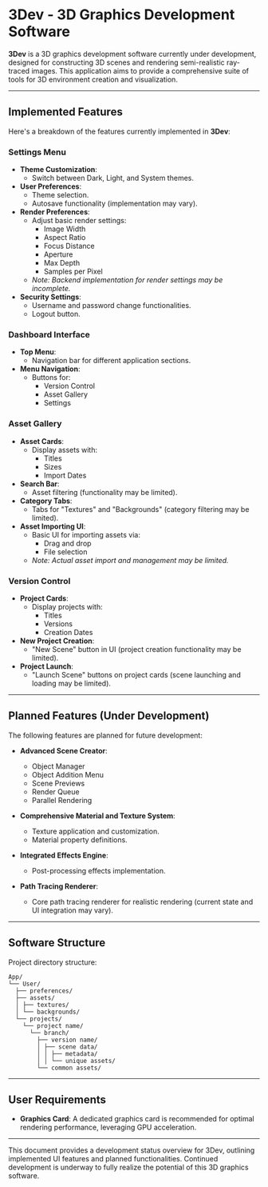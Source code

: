 # 3Dev - 3D Graphics Development Software

**3Dev** is a 3D graphics development software currently under development, designed for constructing 3D scenes and rendering semi-realistic ray-traced images. This application aims to provide a comprehensive suite of tools for 3D environment creation and visualization.

---

## Implemented Features

Here's a breakdown of the features currently implemented in **3Dev**:

### Settings Menu

-   **Theme Customization**:
    -   Switch between Dark, Light, and System themes.
-   **User Preferences**:
    -   Theme selection.
    -   Autosave functionality (implementation may vary).
-   **Render Preferences**:
    -   Adjust basic render settings:
        -   Image Width
        -   Aspect Ratio
        -   Focus Distance
        -   Aperture
        -   Max Depth
        -   Samples per Pixel
    -   *Note: Backend implementation for render settings may be incomplete.*
-   **Security Settings**:
    -   Username and password change functionalities.
    -   Logout button.

### Dashboard Interface

-   **Top Menu**:
    -   Navigation bar for different application sections.
-   **Menu Navigation**:
    -   Buttons for:
        -   Version Control
        -   Asset Gallery
        -   Settings

### Asset Gallery

-   **Asset Cards**:
    -   Display assets with:
        -   Titles
        -   Sizes
        -   Import Dates
-   **Search Bar**:
    -   Asset filtering (functionality may be limited).
-   **Category Tabs**:
    -   Tabs for "Textures" and "Backgrounds" (category filtering may be limited).
-   **Asset Importing UI**:
    -   Basic UI for importing assets via:
        -   Drag and drop
        -   File selection
    -   *Note: Actual asset import and management may be limited.*

### Version Control

-   **Project Cards**:
    -   Display projects with:
        -   Titles
        -   Versions
        -   Creation Dates
-   **New Project Creation**:
    -   "New Scene" button in UI (project creation functionality may be limited).
-   **Project Launch**:
    -   "Launch Scene" buttons on project cards (scene launching and loading may be limited).

---

## Planned Features (Under Development)

The following features are planned for future development:

-   **Advanced Scene Creator**:
    -   Object Manager
    -   Object Addition Menu
    -   Scene Previews
    -   Render Queue
    -   Parallel Rendering

-   **Comprehensive Material and Texture System**:
    -   Texture application and customization.
    -   Material property definitions.

-   **Integrated Effects Engine**:
    -   Post-processing effects implementation.

-   **Path Tracing Renderer**:
    -   Core path tracing renderer for realistic rendering (current state and UI integration may vary).

---

## Software Structure

Project directory structure:

```
App/
└── User/
  ├── preferences/
  ├── assets/
  │ ├── textures/
  │ └── backgrounds/
  └── projects/
    └── project name/
      └── branch/
        ├── version name/
        │ ├── scene data/
        │ │ ├── metadata/
        │ │ └── unique assets/
        └── common assets/
```

---

## User Requirements

-   **Graphics Card**: A dedicated graphics card is recommended for optimal rendering performance, leveraging GPU acceleration.

---

This document provides a development status overview for 3Dev, outlining implemented UI features and planned functionalities. Continued development is underway to fully realize the potential of this 3D graphics software.
